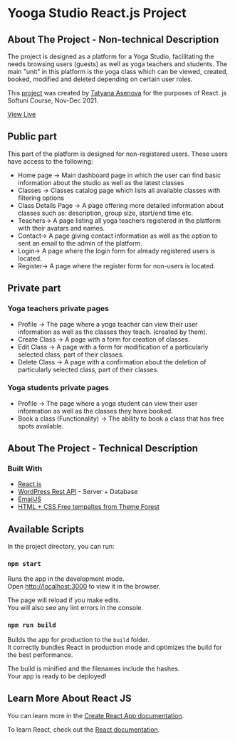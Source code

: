 # Yooga Studio React.js Project

## About The Project - Non-technical Description

The project is designed as a platform for a Yoga Studio, facilitating the needs browsing users (guests) as well as yoga teachers and students. The main "unit" in this platform is the yoga class which can be viewed, created, booked, modified and deleted depending on certain user roles.


This [project](https://github.com/Tatyana-OA/softuni-reactjs-project-nov2021) was created by [Tatyana Asenova](https://github.com/Tatyana-OA) for the purposes of React. js Softuni Course, Nov-Dec 2021.

[View Live](https://yooga-react-js.web.app/)



## Public part

This part of the platform is designed for non-registered users. These users have access to the following:

* Home page -> 
Main dashboard page in which the user can find basic information about the studio as well as the latest classes
* Classes -> 
Classes catalog page which lists all available classes with filtering options
* Class Details Page -> 
A page offering more detailed information about classes such as: description, group size, start/end time etc.
* Teachers-> 
A page listing all yoga teachers registered in the platform with their avatars and names.
* Contact-> 
A page giving contact information as well as the option to sent an email to the admin of the platform.
* Login-> 
A page where the login form for already registered users is located.
* Register-> 
A page where the register form for non-users is located.

## Private part

### Yoga teachers private pages

* Profile -> 
The page where a yoga teacher can view their user information as well as the classes they teach. (created by them).
* Create Class -> 
A page with a form for creation of classes.
* Edit Class -> 
A page with a form for modification of a particularly selected class, part of their classes.
* Delete Class -> 
A page with a confirmation about the deletion of particularly selected class, part of their classes.

### Yoga students private pages
* Profile -> 
The page where a yoga student can view their user information as well as the classes they have booked.
* Book a class (Functionality) -> 
The ability to book a class that has free spots available.


## About The Project - Technical Description


### Built With


* [React.js](https://reactjs.org/)
* [WordPress Rest API](https://developer.wordpress.org/rest-api/) - Server + Database
* [EmailJS](https://www.emailjs.com/)
* [HTML + CSS Free tempaltes from Theme Forest](https://themeforest.net/category/site-templates)


## Available Scripts

In the project directory, you can run:

### `npm start`

Runs the app in the development mode.\
Open [http://localhost:3000](http://localhost:3000) to view it in the browser.

The page will reload if you make edits.\
You will also see any lint errors in the console.

### `npm run build`

Builds the app for production to the `build` folder.\
It correctly bundles React in production mode and optimizes the build for the best performance.

The build is minified and the filenames include the hashes.\
Your app is ready to be deployed!



## Learn More About React JS

You can learn more in the [Create React App documentation](https://facebook.github.io/create-react-app/docs/getting-started).

To learn React, check out the [React documentation](https://reactjs.org/).

